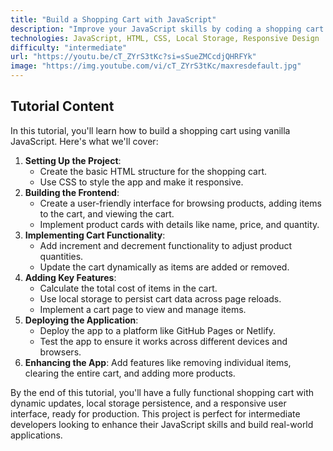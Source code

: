 ```yaml
---
title: "Build a Shopping Cart with JavaScript"
description: "Improve your JavaScript skills by coding a shopping cart using vanilla JavaScript. This tutorial covers creating a responsive UI, managing cart functionality, and using local storage to persist data."
technologies: JavaScript, HTML, CSS, Local Storage, Responsive Design
difficulty: "intermediate"
url: "https://youtu.be/cT_ZYrS3tKc?si=sSueZMCcdjQHRFYk"
image: "https://img.youtube.com/vi/cT_ZYrS3tKc/maxresdefault.jpg"
---
```


## Tutorial Content

In this tutorial, you'll learn how to build a shopping cart using vanilla JavaScript. Here's what we'll cover:

1. **Setting Up the Project**:
   - Create the basic HTML structure for the shopping cart.
   - Use CSS to style the app and make it responsive.
2. **Building the Frontend**:
   - Create a user-friendly interface for browsing products, adding items to the cart, and viewing the cart.
   - Implement product cards with details like name, price, and quantity.
3. **Implementing Cart Functionality**:
   - Add increment and decrement functionality to adjust product quantities.
   - Update the cart dynamically as items are added or removed.
4. **Adding Key Features**:
   - Calculate the total cost of items in the cart.
   - Use local storage to persist cart data across page reloads.
   - Implement a cart page to view and manage items.
5. **Deploying the Application**:
   - Deploy the app to a platform like GitHub Pages or Netlify.
   - Test the app to ensure it works across different devices and browsers.
6. **Enhancing the App**: Add features like removing individual items, clearing the entire cart, and adding more products.

By the end of this tutorial, you'll have a fully functional shopping cart with dynamic updates, local storage persistence, and a responsive user interface, ready for production. This project is perfect for intermediate developers looking to enhance their JavaScript skills and build real-world applications.